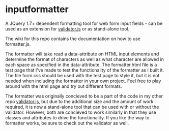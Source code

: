 inputformatter
==============

A JQuery 1.7+ dependent formatting tool for web form input fields - can be used as an extension for [validator.js](https://github.com/mosbymc/validator) or as stand-alone tool.

The wiki for this repo contains the documentation on how to use formatter.js.

The formatter will take read a data-attribute on HTML input elements and determine the format of characters as well as what character are allowed in each space as specified in the data-attribute. The formatter.html file is a test page that I've made to test the functionality of the formatter as I built it. The file form.css should be used with the test page to style it, but it is not needed when including the formatter in your own project. Feel free to play around with the html page and try out different formats.

The formatter was originally concieved to be a part of the code in my other repo [validator.js](https://github.com/mosbymc/validator), but due to the additional size and the amount of work required, it is now a stand-alone tool that can be used with or without the validator. However, both are concieved to work similarly in that they use classes and attributes to drive the functionality. If you like the way to formatter works, be sure to check out the validator as well.
